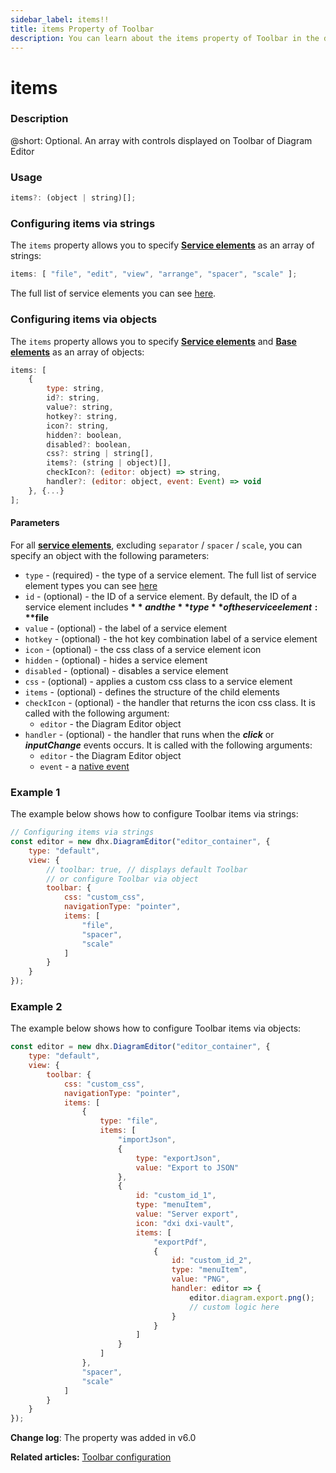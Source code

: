 ```yaml
---
sidebar_label: items!!
title: items Property of Toolbar
description: You can learn about the items property of Toolbar in the documentation of the DHTMLX JavaScript Diagram library. Browse developer guides and API reference, try out code examples and live demos, and download a free 30-day evaluation version of DHTMLX Diagram.
---
```


# items

### Description

@short: Optional. An array with controls displayed on Toolbar of Diagram Editor

### Usage

~~~jsx
items?: (object | string)[];
~~~

### Configuring items via strings

The `items` property allows you to specify [**Service elements**](guides/diagram_editor/toolbar.md/#service-elements) as an array of strings:

~~~jsx
items: [ "file", "edit", "view", "arrange", "spacer", "scale" ];
~~~

The full list of service elements you can see [here](guides/diagram_editor/toolbar.md/#service-elements).

### Configuring items via objects

The `items` property allows you to specify [**Service elements**](guides/diagram_editor/toolbar.md/#service-elements) and [**Base elements**](guides/diagram_editor/toolbar.md/#base-elements) as an array of objects:

~~~jsx
items: [ 
    {
        type: string,
        id?: string,
        value?: string,
        hotkey?: string,
        icon?: string,
        hidden?: boolean,
        disabled?: boolean,
        css?: string | string[],
        items?: (string | object)[],
        checkIcon?: (editor: object) => string,
        handler?: (editor: object, event: Event) => void
    }, {...} 
];
~~~

#### Parameters

For all [**service elements**](guides/diagram_editor/toolbar.md/#service-elements), excluding `separator` / `spacer` / `scale`, you can specify an object with the following parameters:

- `type` - (required) - the type of a service element. The full list of service element types you can see [here](guides/diagram_editor/toolbar.md)
- `id` - (optional) - the ID of a service element. By default, the ID of a service element includes **$** and the **type** of the service element: **$file**
- `value` - (optional) - the label of a service element
- `hotkey` - (optional) - the hot key combination label of a service element
- `icon` - (optional) - the css class of a service element icon
- `hidden` - (optional) - hides a service element
- `disabled` - (optional) - disables a service element
- `css` - (optional) - applies a custom css class to a service element
- `items` - (optional) - defines the structure of the child elements
- `checkIcon` - (optional) - the handler that returns the icon css class. It is called with the following argument:
    - `editor` - the Diagram Editor object
- `handler` - (optional) - the handler that runs when the ***click*** or ***inputChange*** events occurs. It is called with the following arguments:
    - `editor` - the Diagram Editor object
    - `event` - a [native event](https://developer.mozilla.org/en-US/docs/Web/API/Event)

### Example 1

The example below shows how to configure Toolbar items via strings:

~~~jsx {10-14}
// Configuring items via strings
const editor = new dhx.DiagramEditor("editor_container", {
    type: "default",
    view: {
        // toolbar: true, // displays default Toolbar
        // or configure Toolbar via object
        toolbar: {
            css: "custom_css",
            navigationType: "pointer",
            items: [
                "file", 
                "spacer", 
                "scale"
            ]
        }
    }
});
~~~

### Example 2

The example below shows how to configure Toolbar items via objects:

~~~jsx {7-38}
const editor = new dhx.DiagramEditor("editor_container", {
    type: "default",
    view: {
        toolbar: {
            css: "custom_css",
            navigationType: "pointer",
            items: [
                {
                    type: "file",
                    items: [
                        "importJson",
                        {
                            type: "exportJson",
                            value: "Export to JSON"
                        },
                        {
                            id: "custom_id_1",
                            type: "menuItem",
                            value: "Server export",
                            icon: "dxi dxi-vault",
                            items: [
                                "exportPdf",
                                {
                                    id: "custom_id_2",
                                    type: "menuItem",
                                    value: "PNG",
                                    handler: editor => {
                                        editor.diagram.export.png();
                                        // custom logic here
                                    }
                                }
                            ]
                        }
                    ]
                },
                "spacer",
                "scale"
            ]
        }
    }
});
~~~

**Change log**: The property was added in v6.0

**Related articles:**  [Toolbar configuration](guides/diagram_editor/toolbar.md)
